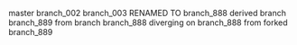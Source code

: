 master
branch_002
branch_003 RENAMED TO branch_888
derived branch branch_889 from branch branch_888
diverging on branch_888 from forked branch_889
